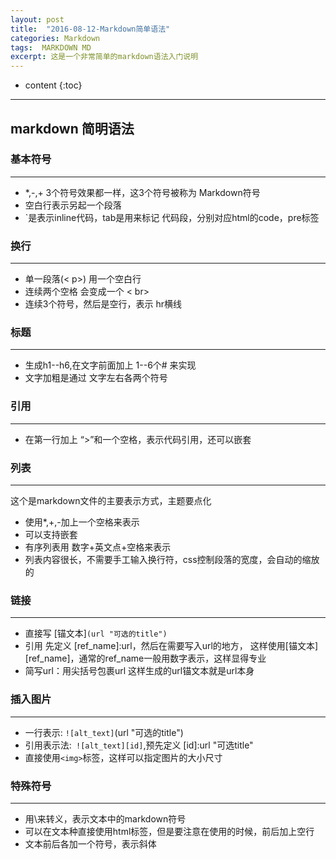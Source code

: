 ```yaml
---
layout: post
title:  "2016-08-12-Markdown简单语法"
categories: Markdown
tags:  MARKDOWN MD
excerpt: 这是一个非常简单的markdown语法入门说明
---
```


* content
{:toc}

---

## **markdown 简明语法**
### 基本符号
---
- *,-,+ 3个符号效果都一样，这3个符号被称为 Markdown符号
- 空白行表示另起一个段落
- `是表示inline代码，tab是用来标记 代码段，分别对应html的code，pre标签
### 换行
---
 - 单一段落(< p>) 用一个空白行
 - 连续两个空格 会变成一个 < br>
 - 连续3个符号，然后是空行，表示 hr横线
### 标题
---
- 生成h1--h6,在文字前面加上 1--6个# 来实现
- 文字加粗是通过 文字左右各两个符号
### 引用
---
 - 在第一行加上 “>”和一个空格，表示代码引用，还可以嵌套
### 列表
---
这个是markdown文件的主要表示方式，主题要点化

- 使用*,+,-加上一个空格来表示
- 可以支持嵌套
- 有序列表用 数字+英文点+空格来表示
- 列表内容很长，不需要手工输入换行符，css控制段落的宽度，会自动的缩放的
### 链接
---
 - 直接写 [锚文本]`(url "可选的title")`
 - 引用 先定义 [ref_name]:url，然后在需要写入url的地方， 这样使用[锚文本][ref_name]，通常的ref_name一般用数字表示，这样显得专业
 - 简写url：用尖括号包裹url 这样生成的url锚文本就是url本身
### 插入图片
---
 - 一行表示: `![alt_text]`(url "可选的title")
 - 引用表示法:` ![alt_text][id]`,预先定义 [id]:url "可选title"
 - 直接使用`<img>`标签，这样可以指定图片的大小尺寸
### 特殊符号
---
 - 用\来转义，表示文本中的markdown符号
 - 可以在文本种直接使用html标签，但是要注意在使用的时候，前后加上空行
 - 文本前后各加一个符号，表示斜体
